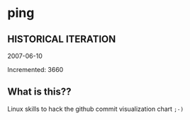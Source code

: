 # ping

## HISTORICAL ITERATION
2007-06-10

Incremented: 3660

## What is this?? 
Linux skills to hack the github commit visualization chart `;-)`
